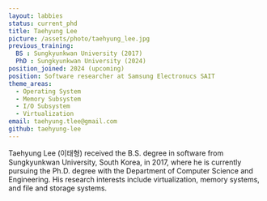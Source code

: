 ```yaml
---
layout: labbies
status: current_phd
title: Taehyung Lee
picture: /assets/photo/taehyung_lee.jpg
previous_training:
  BS : Sungkyunkwan University (2017)
  PhD : Sungkyunkwan University (2024)
position_joined: 2024 (upcoming)
position: Software researcher at Samsung Electronucs SAIT
theme_areas:
  - Operating System
  - Memory Subsystem
  - I/O Subsystem
  - Virtualization
email: taehyung.tlee@gmail.com
github: taehyung-lee
---
```


Taehyung Lee (이태형) received the B.S. degree in software from Sungkyunkwan University, South Korea, in 2017, where he is currently pursuing the Ph.D. degree with the Department of Computer Science and Engineering. His research interests include virtualization, memory systems, and file and storage systems. 
